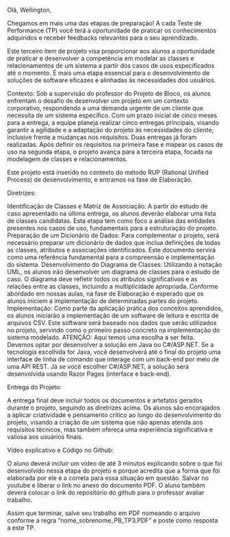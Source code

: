 Olá, Wellington,

Chegamos em mais uma das etapas de preparação! A cada Teste de Performance (TP) você terá a oportunidade de praticar os conhecimentos adquiridos e receber feedbacks relevantes para o seu aprendizado.

Este terceiro item de projeto visa proporcionar aos alunos a oportunidade de praticar e desenvolver a competência em modelar as classes e relacionamentos de um sistema a partir dos casos de usos especificados até o momento. É mais uma etapa essencial para o desenvolvimento de soluções de software eficazes e alinhadas às necessidades dos usuários.

Contexto: Sob a supervisão do professor do Projeto de Bloco, os alunos enfrentam o desafio de desenvolver um projeto em um contexto corporativo, respondendo a uma demanda urgente de um cliente que necessita de um sistema específico. Com um prazo inicial de cinco meses para a entrega, a equipe planeja realizar cinco entregas principais, visando garantir a agilidade e a adaptação do projeto às necessidades do cliente, inclusive frente a mudanças nos requisitos. Duas entregas já foram realizadas. Após definir os requisitos na primeira fase e mapear os casos de uso na segunda etapa, o projeto avança para a terceira etapa, focada na modelagem de classes e relacionamentos.

Este projeto está inserido no contexto do método RUP (Rational Unified Process) de desenvolvimento, e entramos na fase de Elaboração.

Diretrizes:

Identificação de Classes e Matriz de Associação: A partir do estudo de caso apresentado na última entrega, os alunos deverão elaborar uma lista de classes candidatas. Esta etapa tem como foco a análise das entidades presentes nos casos de uso, fundamentais para a estruturação do projeto.
Preparação de um Dicionário de Dados: Para complementar o projeto, será necessário preparar um dicionário de dados que inclua definições de todas as classes, atributos e associações identificados. Este documento servirá como uma referência fundamental para a compreensão e implementação do sistema.
Desenvolvimento do Diagrama de Classes: Utilizando a notação UML, os alunos irão desenvolver um diagrama de classes para o estudo de caso. O diagrama deve refletir todos os atributos significativos e as relações entre as classes, incluindo a multiplicidade apropriada.
Conforme abordado em nossas aulas, na fase de Elaboração é esperado que os alunos iniciem a implementação de determinadas partes do projeto.
Implementação: Como parte da aplicação prática dos conceitos aprendidos, os alunos iniciarão a implementação de um software de leitura e escrita de arquivos CSV. Este software será baseado nos dados que serão utilizados no projeto, servindo como o primeiro passo concreto na implementação do sistema modelado.
ATENÇÃO: Aqui temos uma escolha a ser feita. Devemos optar por desenvolver a solução em Java ou C#/ASP.NET. Se a tecnologia escolhida for Java, você desenvolverá até o final do projeto uma interface de linha de comando que interage com um back-end por meio de uma API REST. Já se você escolher C#/ASP.NET, a solução será desenvolvida usando Razor Pages (interface e back-end).

Entrega do Projeto:

A entrega final deve incluir todos os documentos e artefatos gerados durante o projeto, seguindo as diretrizes acima. Os alunos são encorajados a aplicar criatividade e pensamento crítico ao longo do desenvolvimento do projeto, visando a criação de um sistema que não apenas atenda aos requisitos técnicos, mas também ofereça uma experiência significativa e valiosa aos usuários finais.

Vídeo explicativo e Código no Github:

O aluno deverá incluir um vídeo de até 3 minutos explicando sobre o que foi desenvolvido nessa etapa do projeto e porque acredita que a forma que foi elaborada por ele é a correta para essa situação em questão. Salvar no youtube e liberar o link no anexo do documento PDF.
O aluno também deverá colocar o link do repositório do github para o professor avaliar  trabalho.

Assim que terminar, salve seu trabalho em PDF nomeando o arquivo conforme a regra “nome_sobrenome_PB_TP3.PDF” e poste como resposta a este TP.